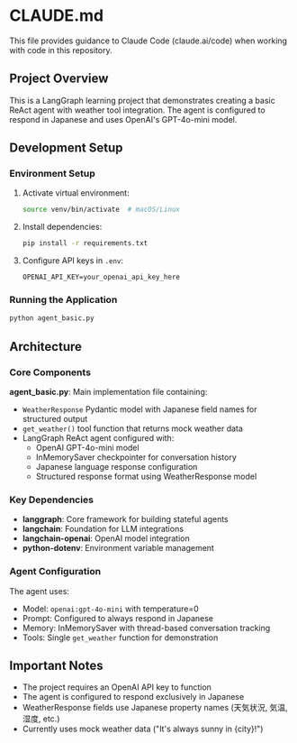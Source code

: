 # CLAUDE.md

This file provides guidance to Claude Code (claude.ai/code) when working with code in this repository.

## Project Overview

This is a LangGraph learning project that demonstrates creating a basic ReAct agent with weather tool integration. The agent is configured to respond in Japanese and uses OpenAI's GPT-4o-mini model.

## Development Setup

### Environment Setup
1. Activate virtual environment:
   ```bash
   source venv/bin/activate  # macOS/Linux
   ```

2. Install dependencies:
   ```bash
   pip install -r requirements.txt
   ```

3. Configure API keys in `.env`:
   ```
   OPENAI_API_KEY=your_openai_api_key_here
   ```

### Running the Application
```bash
python agent_basic.py
```

## Architecture

### Core Components

**agent_basic.py**: Main implementation file containing:
- `WeatherResponse` Pydantic model with Japanese field names for structured output
- `get_weather()` tool function that returns mock weather data
- LangGraph ReAct agent configured with:
  - OpenAI GPT-4o-mini model
  - InMemorySaver checkpointer for conversation history
  - Japanese language response configuration
  - Structured response format using WeatherResponse model

### Key Dependencies
- **langgraph**: Core framework for building stateful agents
- **langchain**: Foundation for LLM integrations
- **langchain-openai**: OpenAI model integration
- **python-dotenv**: Environment variable management

### Agent Configuration
The agent uses:
- Model: `openai:gpt-4o-mini` with temperature=0
- Prompt: Configured to always respond in Japanese
- Memory: InMemorySaver with thread-based conversation tracking
- Tools: Single `get_weather` function for demonstration

## Important Notes

- The project requires an OpenAI API key to function
- The agent is configured to respond exclusively in Japanese
- WeatherResponse fields use Japanese property names (天気状況, 気温, 湿度, etc.)
- Currently uses mock weather data ("It's always sunny in {city}!")